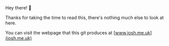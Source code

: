 Hey there! 👋

Thanks for taking the time to read this, there's nothing much else to look at here.

You can visit the webpage that this git produces at [www.josh.me.uk](josh.me.uk)
